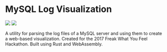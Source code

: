 # MySQL Log Visualization
![](https://tokei.rs/b1/github/Ameobea/mysql-log-visualization)
![](https://tokei.rs/b1/github/Ameobea/mysql-log-visualization?category=files)

A utility for parsing the log files of a MySQL server and using them to create a web-based visualization.  Created for the 2017 Freak What You Feel Hackathon.  Built using Rust and WebAssembly.
